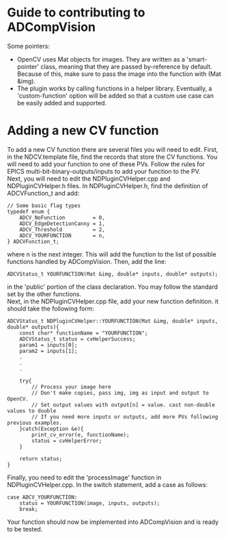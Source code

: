 # Guide to contributing to ADCompVision


Some pointers:  
* OpenCV uses Mat objects for images. They are written as a 'smart-pointer' class, meaning that they are passed
by-reference by default. Because of this, make sure to pass the image into the function with (Mat &img).
* The plugin works by calling functions in a helper library. Eventually, a 'custom-function' option will be added so that a custom use case can be easily added and supported.

# Adding a new CV function

To add a new CV function there are several files you will need to edit. First, in the NDCV.template file, find the records that store the CV functions. You will need to add your function to one of these PVs. Follow the rules for EPICS multi-bit-binary-outputs/inputs to add your function to the PV.   
Next, you will need to edit the NDPluginCVHelper.cpp and NDPluginCVHelper.h files. In NDPluginCVHelper.h, find the definition of ADCVFunction_t and add:
```
// Some basic flag types
typedef enum {
    ADCV_NoFunction         = 0,
    ADCV_EdgeDetectionCanny = 1,
    ADCV_Threshold          = 2,
    ADCV_YOURFUNCTION       = n,
} ADCVFunction_t;
```
where n is the next integer. This will add the function to the list of possible functions handled by ADCompVision. Then, add the line:

```
ADCVStatus_t YOURFUNCTION(Mat &img, double* inputs, double* outputs);
```
in the 'public' portion of the class declaration. You may follow the standard set by the other functions.   
Next, in the NDPluginCVHelper.cpp file, add your new function definition. it should take the following form:
```
ADCVStatus_t NDPluginCVHelper::YOURFUNCTION(Mat &img, double* inputs, double* outputs){
    const char* functionName = "YOURFUNCTION";
    ADCVStatus_t status = cvHelperSuccess;
    param1 = inputs[0];
    param2 = inputs[1];
    .
    .
    .

    try{
        // Process your image here
        // Don't make copies, pass img, img as input and output to OpenCV.
        // Set output values with output[n] = value. cast non-double values to double
        // If you need more inputs or outputs, add more PVs following previous examples.
    }catch(Exception &e){
        print_cv_error(e, functionName);
        status = cvHelperError;
    }

    return status;
}
```
Finally, you need to edit the 'processImage' function in NDPluginCVHelper.cpp. In the switch statement, add a case as follows:

```
case ADCV_YOURFUNCTION:
    status = YOURFUNCTION(image, inputs, outputs);
    break;
```

Your function should now be implemented into ADCompVision and is ready to be tested.